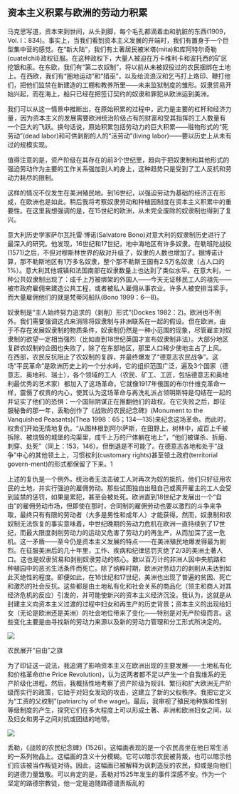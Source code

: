  

## 资本主义积累与欧洲的劳动力积累

马克思写道，资本来到世间，从头到脚，每个毛孔都滴着血和肮脏的东西(1909，Vol. Ⅰ：834)。事实上，当我们看到资本主义发展的开端时，我们有置身于一个巨型集中营的感觉。在“新大陆”，我们有土著居民被米塔(mita)和库阿特尔奇勒(cuatelchil)![关于赐封、米塔和卡缇奎制度的描述，见André Gunder Frank(1978)45；Steve J. Stern(1982)和Inga Clendinnen(1987)。正如贡德·弗兰克所描述的：“在赐封制度下，印第安人社群的劳动权利被授予给西班牙地主。” 但在1548年，西班牙人“开始用劳役摊派（在墨西哥称为卡缇奎，在秘鲁称为米塔）取代赐封，它要求印第安人社群的酋长每月向西班牙的分配法官(juez repartidor)提供一定天数的劳动……西班牙官员反过来将这些劳动力供应分配给合格的、有进取心的劳动承包商，由这些承包商支付劳工一定的最低工资”(1978：45)。关于西班牙人如何在墨西哥和秘鲁的各阶段殖民化过程中捆绑劳动力，以及原住民灾难性灭绝对它的影响，参见Gunder Frank（同上：43—49）。](data:image/gif;base64,iVBORw0KGgoAAAANSUhEUgAAAAEAAAABCAYAAAAfFcSJAAAADUlEQVQImWNgYGBgAAAABQABh6FO1AAAAABJRU5ErkJggg==)政权征服。在这种政权下，大量人被迫在万卡维利卡和波托西的矿区挖银和汞。在东欧，我们有“第二农奴制”，将以前从未被奴役过的农民捆绑在土地上。![关于“第二农奴制”的讨论，见Immanuel Wallerstein(1974)和Henry Kamen(1971)。这里要强调的是，新被奴役的农民现在是在为国际粮食市场生产。换句话说，尽管强加给他们的劳动关系似乎很落后，但在新政权下他们是发展中的资本主义经济和国际资本主义分工的一个组成部分。](data:image/gif;base64,iVBORw0KGgoAAAANSUhEUgAAAAEAAAABCAYAAAAfFcSJAAAADUlEQVQImWNgYGBgAAAABQABh6FO1AAAAABJRU5ErkJggg==)在西欧，我们有“圈地运动”和“猎巫”，以及给流浪汉和乞丐打上烙印、鞭打他们，把他们监禁在新建造的工棚和教养所里——未来监狱制度的雏形。奴隶贸易开始兴起，而在海上，船只已经在把签订契约的奴隶和罪犯从欧洲运到美洲。

我们可以从这一情景中推断出，在原始积累的过程中，武力是主要的杠杆和经济力量![我在这里呼应马克思在《资本论》第一卷中的说法：“暴力……本身就是一种经济力量。”(1909：824)但马克思的附带观察远没有那么有说服力。他说：“暴力是每一个孕育着新社会的旧社会的助产婆。”（同上）首先，助产婆给世界带来了生命，而不是毁灭。这个比喻还表明，资本主义是从封建世界的怀抱孕育的力量中“进化”出来的——这是马克思本人在讨论原始积累时反驳的假设。把暴力比作助产婆的生成能力，也给资本积累过程蒙上了一层温和的面纱，暗示着必然性、不可避免性，以及最终的进步。](data:image/gif;base64,iVBORw0KGgoAAAANSUhEUgAAAAEAAAABCAYAAAAfFcSJAAAADUlEQVQImWNgYGBgAAAABQABh6FO1AAAAABJRU5ErkJggg==)，因为资本主义的发展需要欧洲统治阶级占有的财富和受其指挥的工人数量有一个巨大的飞跃。换句话说，原始积累包括劳动力的巨大积累——赃物形式的“死劳动”(dead labor)和可供剥削的人的“活劳动”(living labor)——要以历史上从未有过的规模实现。

值得注意的是，资产阶级在其存在的前3个世纪里，趋向于把奴隶制和其他形式的强迫劳动作为主要的工作关系强加到人的身上，这种趋势只是受到了工人反抗和劳动力耗尽的限制。

这样的情况不仅发生在美洲殖民地。到16世纪，以强迫劳动为基础的经济正在形成，在欧洲也是如此。稍后我将考察奴隶劳动和种植园制度在资本主义积累中的重要性。在这里我想强调的是，在15世纪的欧洲，从未完全废除的奴隶制也得到了复兴。![奴隶制在欧洲从未被废除。它在一些地方幸存了下来，其中主要是女性作为家庭奴隶。但到15世纪末，葡萄牙人又开始从非洲进口奴隶。强制推行奴隶制的尝试在英格兰一直持续到16世纪，结果（在实行公共救济后）劳教所和教养院建立了起来。在这点上，英格兰是整个欧洲的先驱。](data:image/gif;base64,iVBORw0KGgoAAAANSUhEUgAAAAEAAAABCAYAAAAfFcSJAAAADUlEQVQImWNgYGBgAAAABQABh6FO1AAAAABJRU5ErkJggg==)

意大利历史学家萨尔瓦托雷·博诺(Salvatore Bono)对意大利的奴隶制历史进行了最深入的研究。他发现，16世纪和17世纪，地中海地区有许多奴隶。在勒班陀战役(1571)之后，不但对穆斯林世界的敌对升级了，奴隶的人数也增加了。据博诺计算，那不勒斯地区有1万多名奴隶，整个那不勒斯王国有2.5万名奴隶（占人口的1%）。意大利其他城镇和法国南部在奴隶数量上也达到了类似水平。在意大利，一种公共奴隶制出现了：成千上万被绑架的外国人——今天无证移民工人的祖先——被市政府雇佣来建造公共工程，或者被私人雇佣从事农业。许多人被安排当桨手，而大量雇佣他们的就是梵蒂冈船队(Bono 1999：6—8)。

奴隶制是“主人始终努力追求的（剥削）形式”(Dockes 1982：2)。欧洲也不例外。我们需要强调这点来消除将奴隶制与非洲联系在一起的假设。![关于这一点，参见Samir Amin(1974)。强调欧洲奴隶制在16世纪和17世纪（及以后）的存在也很重要，因为这一事实经常被欧洲历史学家“遗忘”。根据萨尔瓦托雷·博诺的说法，这种自我遗忘是“瓜分非洲”的产物，它被合理化为终止非洲大陆的奴隶制。博诺认为，欧洲的精英们不能承认欧洲这个所谓的民主摇篮雇佣了奴隶。](data:image/gif;base64,iVBORw0KGgoAAAANSUhEUgAAAAEAAAABCAYAAAAfFcSJAAAADUlEQVQImWNgYGBgAAAABQABh6FO1AAAAABJRU5ErkJggg==)但在欧洲，由于不存在发展奴隶制的物质条件，奴隶制仍然是一种小范围的现象，尽管雇主对奴隶制的欲望一定相当强烈（比如直到18世纪英国才宣布奴隶制非法）。大部分地区复辟农奴制的企图也失败了，除了在东部地区，那里人口稀少使地主占了上风。![Immanuel Wallerstein (1974), 90–95; Peter Kriedte (1978), 69–70.](data:image/gif;base64,iVBORw0KGgoAAAANSUhEUgAAAAEAAAABCAYAAAAfFcSJAAAADUlEQVQImWNgYGBgAAAABQABh6FO1AAAAABJRU5ErkJggg==)在西部，农民反抗阻止了农奴制的复辟，并最终爆发了“德意志农民战争”。这场“平民革命”是欧洲历史上的一个分水岭，它的组织范围广泛，遍及3个国家（德意志、奥地利、瑞士），各个领域的工人（农民、矿工、工匠，包括德意志和奥地利最优秀的艺术家）![保罗·西娅(Paolo Thea，1998)有力地重构了站在农民一边的德意志艺术家的历史。在新教改革期间，一些16世纪的顶级德意志艺术家离开了他们的实验室，加入农民的斗争中……他们起草了一些文件，这些文件的灵感来自福音派关于贫穷、共同分享物品和重新分配财富的原则。有时……他们会为了支持这一事业而拿起武器。在1525年5月至6月的军事失败后，大量艺术家被施以酷刑。其中还包括一些著名的人物，如关押在斯图加特普福尔茨海姆的约尔格·拉特盖特、被斩首的菲利普·迪特曼和被肢解的蒂尔曼·里门施奈德——后面两人都在维尔茨堡，马蒂亚斯·格吕内瓦尔德被赶出他就职的美因茨宫廷。小霍尔拜因也被这些事件困扰着，因此逃离了巴塞尔这个被宗教冲突撕裂的城市。（我的翻译）此外，瑞士、奥地利和蒂罗尔的艺术家也参加了农民战争，包括像卢卡斯·克拉纳赫（即老克拉纳赫）这样的著名艺术家以及无数不甚知名的画家和版画师（同上：7）。西娅指出，艺术家们对农民事业的深度参与也表现在同时期的16世纪德意志艺术重新评价了描绘农民生活的农村主题——跳舞的农民、动物和植物（同上：12—15；73、79、80）。“农村已经变得生动起来……它在起义中获得了值得被表现的个性。”（同上：155）（我的翻译）](data:image/gif;base64,iVBORw0KGgoAAAANSUhEUgAAAAEAAAABCAYAAAAfFcSJAAAADUlEQVQImWNgYGBgAAAABQABh6FO1AAAAABJRU5ErkJggg==)都加入了这场革命。它就像1917年俄国的布尔什维克革命一样，震慑了权贵的内心，使其认为这场革命与再洗礼派占领明斯特是勾结在一起的并证实了他们的恐惧：一个国际阴谋正在推翻他们的政权。![正是透过农民战争和再洗礼派，欧洲政府在整个16世纪和17世纪阐释并镇压了各种形式的社会抗议。伊丽莎白时期的英格兰和法国再洗礼派革命的回声依旧能被听到，它们激发了人们对合法当局的任何挑战的高度警惕和严厉态度。“再洗礼派”成了一个被诅咒的词，一种耻辱和犯罪意图的标志，就像20世纪50年代美国的“共产主义者”和今天的“恐怖分子”一样。](data:image/gif;base64,iVBORw0KGgoAAAANSUhEUgAAAAEAAAABCAYAAAAfFcSJAAAADUlEQVQImWNgYGBgAAAABQABh6FO1AAAAABJRU5ErkJggg==)在它失败之后，即征服秘鲁的那一年，丢勒创作了《战败的农民纪念碑》(Monument to the Vanquished Peasants)(Thea 1998：65；134—135)来纪念这场革命。而此时，权贵们开始无情地复仇。“从图林根到阿尔萨斯，在田野上，树林中，成百上千被拆除、被烧毁的城堡的沟渠里，成千上万的尸体躺在地上”，“他们被谋杀、折磨、刺穿、处死”（同上：153，146）。但倒退是不可能了。在德意志各地和处于“战争”中心的其他领土上，习惯权利(customary rights)甚至领土政府(territorial govern-ment)的形式都保留了下来。1

上述的复仇是一个例外。统治者无法击破工人对再次为奴的抵抗，他们只好征用农民的土地，并实行强迫的雇佣劳动。那些试图独自出租自己或离开雇主的工人会受到监禁的惩罚，如果是累犯，甚至会被处死。欧洲直到18世纪才发展出一个“自由”的雇佣劳动市场，但即使在那时，合同制的雇佣劳动也要以激烈的斗争来争取，最终只有有限的劳动者（大多是男性和成年人）才能获得。然而，奴隶制和农奴制无法恢复的事实意味着，中世纪晚期的劳动力危机在欧洲一直持续到了17世纪，而最大限度剥削劳动力的运动又危害了劳动力的再生产，从而加深了这一危机。这一矛盾——至今仍是资本主义发展的特点![法国人类学家克劳德·梅拉苏(Claude Meillassoux)在《少女、饮食和金钱》(Maidens, Meal and Money，1981)中谈到资本主义的发展令全世界日益贫困。他认为这种矛盾预示着资本主义未来的危机：“最终帝国主义——作为廉价劳动力再生产的手段——正将资本主义引向一场重大危机，因为即使世界上还有数百万人……他们不直接参与资本主义就业……面对资本主义带来的社会混乱、饥荒和战争，有多少人仍能维系自己的生活、养活自己的孩子？”(1981：140)](data:image/gif;base64,iVBORw0KGgoAAAANSUhEUgAAAAEAAAABCAYAAAAfFcSJAAAADUlEQVQImWNgYGBgAAAABQABh6FO1AAAAABJRU5ErkJggg==)——在美洲殖民地爆发得最为剧烈。在征服美洲后的几十年里，工作、疾病和纪律惩罚灭绝了2/3的美洲土著人口。![“哥伦布大交换”造成的人口灾难程度仍然存在争议。不同人对后哥伦布时代第一个世纪南美洲和中美洲人口减少的估计悬殊，但当代学术界几乎一致认为其影响力相当于美洲大屠杀。安德烈·贡德·弗兰克写道：“在一个多世纪的时间里，印第安人的人口减少了90%，在墨西哥、秘鲁和其他一些地区甚至减少了95%。”(1978：43)同样，诺贝尔·大卫·库克认为：“起初，或许有900万人居住在现在秘鲁境内。欧洲人入侵安第斯世界后一个世纪，剩下的居民大约是入侵开始时的1/10。”(Cook 1981：116)](data:image/gif;base64,iVBORw0KGgoAAAANSUhEUgAAAAEAAAABCAYAAAAfFcSJAAAADUlEQVQImWNgYGBgAAAABQABh6FO1AAAAABJRU5ErkJggg==)这也是奴隶贸易和剥削奴隶劳动的核心。数以百万计的非洲人因中央航路和种植园中的恶劣生活条件而死亡。除了纳粹时期，欧洲对劳动力的剥削从未达到如此灭绝性的程度。即便如此，在16世纪和17世纪，美洲也出现了普遍的贫困、死亡和激烈的社会反抗。这些都是由土地私有化和社会关系的商品化（领主和商人对其经济危机的反应）引发的，并可能使新兴的资本主义经济沉没。我认为，这就是从封建主义向资本主义过渡的过程中妇女和再生产的历史背景；资本主义的出现给妇女（无论是欧洲还是美洲）的社会地位带来了变化——特别是对无产阶级而言。这些变化主要是由寻找新的劳动力来源以及新的劳动力管理和分工形式所决定的。

![](epub/凯列班与女巫%20妇女、身体与原始积累%20([意]西尔维娅·费代里奇)%20(Z-Library)/images/5c47a2f94554e92face9d7e3371fe707.jpeg)

农民展开“自由”之旗

为了印证这一说法，我追溯了影响资本主义在欧洲出现的主要发展——土地私有化和价格革命(the Price Revolution)，认为这两者都不足以产生一个自我维系的无产阶级化进程。然后，我概括性地考察了资产阶级为规训、繁衍和扩大欧洲无产阶级而实行的政策，它始于对妇女发动的攻击，这建立了新的父权秩序。我把它定义为“工资的父权制”(patriarchy of the wage)。最后，我审视了殖民地种族和性别等级制度的产生，探究它们在多大程度上可以形成土著、非洲和欧洲妇女之间，以及妇女和男子之间对抗或团结的地带。

![](epub/凯列班与女巫%20妇女、身体与原始积累%20([意]西尔维娅·费代里奇)%20(Z-Library)/images/83f72fddc728f0f9902359a9bd2f54ba.jpeg)

丢勒，《战败的农民纪念碑》(1526)。这幅画表现的是一个农民高坐在他日常生活的一系列物品上。这幅画的含义十分模糊。它可以暗示农民被背叛，也可以暗示他们应该被当作叛徒对待。因此，这幅画已被解释为讽刺造反的农民，抑或是向他们的道德力量致敬。可以肯定的是，丢勒对1525年发生的事件深感不安。作为一个坚定的路德宗教徒，他一定是追随路德谴责叛乱的